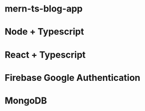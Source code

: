 # mern-ts-blog-app

# Node + Typescript
# React + Typescript
# Firebase Google Authentication
# MongoDB
